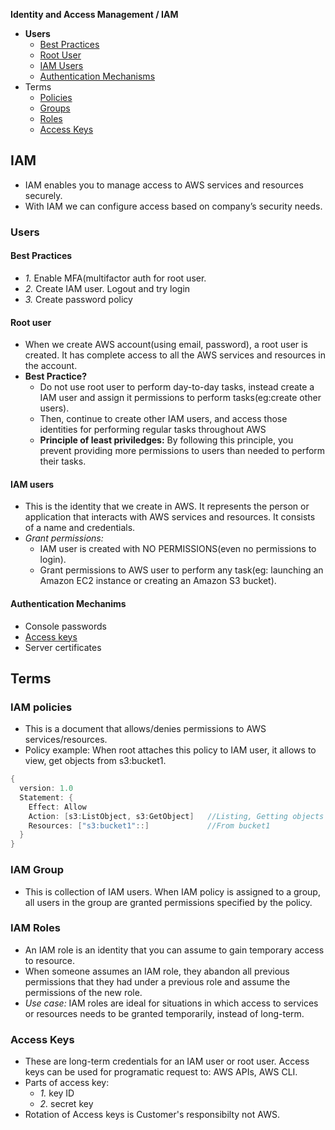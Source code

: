 **Identity and Access Management / IAM**
- **Users**
  - [Best Practices](#bp)
  - [Root User](#r)
  - [IAM Users](#iu)
  - [Authentication Mechanisms](#am)
- Terms
  - [Policies](#p)
  - [Groups](#g)
  - [Roles](#r)
  - [Access Keys](#ak)

## IAM
- IAM enables you to manage access to AWS services and resources securely.   
- With IAM we can configure access based on company’s security needs. 

### Users
<a name=bp></a>
#### Best Practices
- _1._ Enable MFA(multifactor auth for root user.
- _2._ Create IAM user. Logout and try login
- _3._ Create password policy
<a name=r></a>
#### Root user
- When we create AWS account(using email, password), a root user is created. It has complete access to all the AWS services and resources in the account.
- **Best Practice?**
  - Do not use root user to perform day-to-day tasks, instead create a IAM user and assign it permissions to perform tasks(eg:create other users).
  - Then, continue to create other IAM users, and access those identities for performing regular tasks throughout AWS
  - **Principle of least priviledges:** By following this principle, you prevent providing more permissions to users than needed to perform their tasks.

<a name=iu></a>
#### IAM users
- This is the identity that we create in AWS. It represents the person or application that interacts with AWS services and resources. It consists of a name and credentials.
- _Grant permissions:_
  - IAM user is created with NO PERMISSIONS(even no permissions to login).
  - Grant permissions to AWS user to perform any task(eg: launching an Amazon EC2 instance or creating an Amazon S3 bucket).

<a name=am></a>
#### Authentication Mechanims
- Console passwords
- [Access keys](#ak)
- Server certificates

## Terms
<a name=p></a>
### IAM policies
- This is a document that allows/denies permissions to AWS services/resources.
- Policy example: When root attaches this policy to IAM user, it allows to view, get objects from s3:bucket1.
```c
{
  version: 1.0
  Statement: {
    Effect: Allow
    Action: [s3:ListObject, s3:GetObject]   //Listing, Getting objects is allowed
    Resources: ["s3:bucket1"::]             //From bucket1
  }
}
```

<a name=g></a>
### IAM Group
- This is collection of IAM users. When IAM policy is assigned to a group, all users in the group are granted permissions specified by the policy.

<a name=r></a>
### IAM Roles
- An IAM role is an identity that you can assume to gain temporary access to resource.
- When someone assumes an IAM role, they abandon all previous permissions that they had under a previous role and assume the permissions of the new role. 
- _Use case:_ IAM roles are ideal for situations in which access to services or resources needs to be granted temporarily, instead of long-term.

<a name=ak></a>
### Access Keys
- These are long-term credentials for an IAM user or root user. Access keys can be used for programatic request to: AWS APIs, AWS CLI.
- Parts of access key:
  - _1._  key ID
  - _2._ secret key
- Rotation of Access keys is Customer's responsibilty not AWS.
